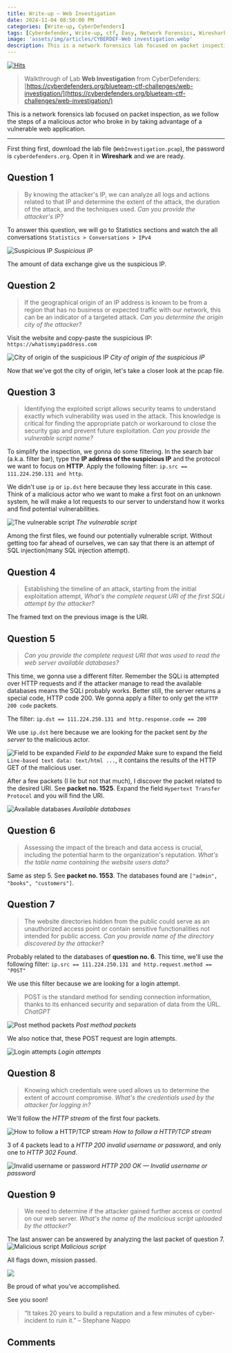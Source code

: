 ```yaml
---
title: Write-up — Web Investigation
date: 2024-11-04 08:50:00 PM
categories: [Write-up, CyberDefenders]
tags: [Cyberdefender, Write-up, ctf, Easy, Network Forensics, Wireshark]
image: 'assets/img/articles/CYBERDEF-Web investigation.webp'
description: This is a network forensics lab focused on packet inspection, as we follow the steps of a malicious actor who broke in by taking advantage of a vulnerable web application.
---
```


[![Hits](https://hits.seeyoufarm.com/api/count/incr/badge.svg?url=https%3A%2F%2Fwww.cyber-owl.xyz%2Fposts%2FCYBERDEF_WebInvestigation%2F&count_bg=%23B62FDB&title_bg=%238B18A0&icon=&icon_color=%23B43B3B&title=views&edge_flat=false)](https://hits.seeyoufarm.com)

> Walkthrough of Lab **Web Investigation** from CyberDefenders:\
> [https://cyberdefenders.org/blueteam-ctf-challenges/web-investigation/](https://cyberdefenders.org/blueteam-ctf-challenges/web-investigation/)

This is a network forensics lab focused on packet inspection, as we follow the steps of a malicious actor who broke in by taking advantage of a vulnerable web application.

---
First thing first, download the lab file (`WebInvestigation.pcap`), the password is `cyberdefenders.org`. Open it in **Wireshark** and we are ready.

## Question 1
> By knowing the attacker's IP, we can analyze all logs and actions related to that IP and determine the extent of the attack, the duration of the attack, and the techniques used. *Can you provide the attacker's IP?*

To answer this question, we will go to Statistics sections and watch the all conversations
`Statistics > Conversations > IPv4`

![Suspicious IP](assets/img/2024-11-04-CYBERDEF-WebInvestigation/1_suspicious_ip.png)
_Suspicious IP_

The amount of data exchange give us the suspicious IP.

## Question 2
> If the geographical origin of an IP address is known to be from a region that has no business or expected traffic with our network, this can be an indicator of a targeted attack. *Can you determine the origin city of the attacker?*

Visit the website and copy-paste the suspicious IP: `https://whatismyipaddress.com`

![City of origin of the suspicious IP](assets/img/2024-11-04-CYBERDEF-WebInvestigation/2_suspicious_ip_location.png)
_City of origin of the suspicious IP_

Now that we've got the city of origin, let's take a closer look at the pcap file.

## Question 3
> Identifying the exploited script allows security teams to understand exactly which vulnerability was used in the attack. This knowledge is critical for finding the appropriate patch or workaround to close the security gap and prevent future exploitation. *Can you provide the vulnerable script name?*

To simplify the inspection, we gonna do some filtering. In the search bar (a.k.a. filter bar), type the **IP address of the suspicious IP** and the protocol we want to focus on **HTTP**.
Apply the following filter: `ip.src == 111.224.250.131 and http`.

We didn't use `ip` or `ip.dst` here because they less accurate in this case. Think of a malicious actor who we want to make a first foot on an unknown system, he will make a lot requests to our server to understand how it works and find potential vulnerabilities.

![The vulnerable script](assets/img/2024-11-04-CYBERDEF-WebInvestigation/3_vulnerable_script.png)
_The vulnerable script_

Among the first files, we found our potentially vulnerable script. Without getting too far ahead of ourselves, we can say that there is an attempt of SQL injection(many SQL injection attempt).

## Question 4
> Establishing the timeline of an attack, starting from the initial exploitation attempt, *What's the complete request URI of the first SQLi attempt by the attacker?*

The framed text on the previous image is the URI.

## Question 5
> *Can you provide the complete request URI that was used to read the web server available databases?*

This time, we gonna use a different filter.
Remember the SQLi is attempted over HTTP requests and if the attacker manage to read the available databases means the SQLi probably works. Better still, the server returns a special code, HTTP code 200. We gonna apply a filter to only get the `HTTP 200 code` packets.

The filter: `ip.dst == 111.224.250.131 and http.response.code == 200`

We use `ip.dst` here because we are looking for the packet sent *by the server* to the malicious actor.

![Field to be expanded](assets/img/2024-11-04-CYBERDEF-WebInvestigation/4_the_field_to_look_at.png)
_Field to be expanded_
Make sure to expand the field `Line-based text data: text/html ...`, it contains the results of the HTTP GET of the malicious user.

After a few packets (I lie but not that much), I discover the packet related to the desired URI. See **packet no. 1525**. Expand the field `Hypertext Transfer Protocol` and you will find the URI.

![Available databases](assets/img/2024-11-04-CYBERDEF-WebInvestigation/5_databases.png)
_Available databases_

## Question 6
> Assessing the impact of the breach and data access is crucial, including the potential harm to the organization's reputation. _What's the table name containing the website users data?_

Same as step 5. See **packet no. 1553**. The databases found are `["admin", "books", "customers"]`.

## Question 7
> The website directories hidden from the public could serve as an unauthorized access point or contain sensitive functionalities not intended for public access. _Can you provide name of the directory discovered by the attacker?_

Probably related to the databases of **question no. 6**. This time, we'll use the following filter:
`ip.src == 111.224.250.131 and http.request.method == "POST"`

We use this filter because we are looking for a login attempt.

> POST is the standard method for sending connection information, thanks to its enhanced security and separation of data from the URL.\
> _ChatGPT_

![Post method packets](assets/img/2024-11-04-CYBERDEF-WebInvestigation/6_post_method_packets.png)
_Post method packets_

We also notice that, these POST request are login attempts.

![Login attempts](assets/img/2024-11-04-CYBERDEF-WebInvestigation/9_post_username_password.png)
_Login attempts_

## Question 8
> Knowing which credentials were used allows us to determine the extent of account compromise. _What's the credentials used by the attacker for logging in?_

We'll follow the *HTTP stream* of the first four packets.

![How to follow a HTTP/TCP stream](assets/img/2024-11-04-CYBERDEF-WebInvestigation/7_follow_the_stream.png)
_How to follow a HTTP/TCP stream_

3 of 4 packets lead to a *HTTP 200 invalid username or password*, and only one to *HTTP 302 Found*.

![Invalid username or password](assets/img/2024-11-04-CYBERDEF-WebInvestigation/8_http_response.png)
_HTTP 200 OK — Invalid username or password_

## Question 9
> We need to determine if the attacker gained further access or control on our web server. _What's the name of the malicious script uploaded by the attacker?_

The last answer can be answered by analyzing the last packet of question 7.
![Malicious script](assets/img/2024-11-04-CYBERDEF-WebInvestigation/11_malicious_script.png)
_Malicious script_

All flags down, mission passed.

![](https://media1.tenor.com/m/lQBJJmatxPYAAAAd/mission-accomplished-penguins.gif)

Be proud of what you’ve accomplished.

See you soon!

> “It takes 20 years to build a reputation and a few minutes of cyber-incident to ruin it.” – Stephane Nappo

## Comments
<script src="https://giscus.app/client.js"
        data-repo="Deomorphisme/Deomorphisme.github.io"
        data-repo-id="R_kgDONEIr-Q"
        data-category="General"
        data-category-id="DIC_kwDONEIr-c4CjomU"
        data-mapping="pathname"
        data-strict="0"
        data-reactions-enabled="1"
        data-emit-metadata="0"
        data-input-position="top"
        data-theme="preferred_color_scheme"
        data-lang="en"
        data-loading="lazy"
        crossorigin="anonymous"
        async>
</script>